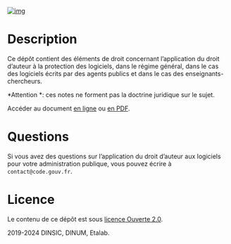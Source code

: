 [![img](https://img.shields.io/badge/code.gouv.fr-publi%C3%A9-orange.svg)](https://code.gouv.fr/documentation/#/publier.md)


# Description

Ce dépôt contient des éléments de droit concernant l’application du
droit d’auteur à la protection des logiciels, dans le régime général,
dans le cas des logiciels écrits par des agents publics et dans le cas
des enseignants-chercheurs.

\*Attention \*: ces notes ne forment pas la doctrine juridique sur le sujet.

Accéder au document [en ligne](droit-auteur-logiciel.md) ou [en PDF](droit-auteur-logiciel.pdf).


# Questions

Si vous avez des questions sur l’application du droit d’auteur aux
logiciels pour votre administration publique, vous pouvez écrire à
`contact@code.gouv.fr`.


# Licence

Le contenu de ce dépôt est sous [licence Ouverte 2.0](LICENSE.md).

2019-2024 DINSIC, DINUM, Etalab.

